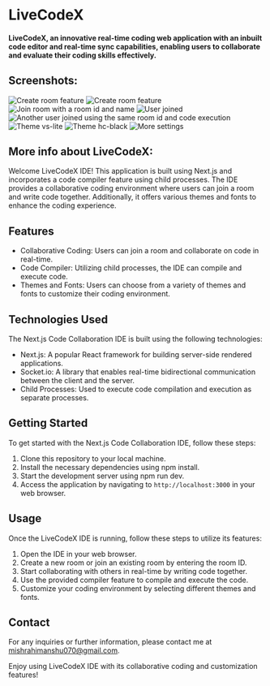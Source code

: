 # LiveCodeX

#### LiveCodeX, an innovative real-time coding web application with an inbuilt code editor and real-time sync capabilities, enabling users to collaborate and evaluate their coding skills effectively.

## Screenshots: 
![Create room feature](https://drive.google.com/drive/u/1/folders/17JVSHz4L9maI6i-247XcheVZQxK-dE4A)
![Create room feature](./frontend/public/ss1.png)
![Join room with a room id and name](./frontend/public/ss2.png)
![User joined](./frontend/public/ss3.png)
![Another user joined using the same room id and code execution](./frontend/public/ss4.png)
![Theme vs-lite](./frontend/public/ss5.png)
![Theme hc-black](./frontend/public/ss6.png)
![More settings](./frontend/public/ss7.png)

## More info about LiveCodeX:
Welcome LiveCodeX IDE! This application is built using Next.js and incorporates a code compiler feature using child processes. The IDE provides a collaborative coding environment where users can join a room and write code together. Additionally, it offers various themes and fonts to enhance the coding experience.

## Features

- Collaborative Coding: Users can join a room and collaborate on code in real-time.
- Code Compiler: Utilizing child processes, the IDE can compile and execute code.
- Themes and Fonts: Users can choose from a variety of themes and fonts to customize their coding environment.

## Technologies Used

The Next.js Code Collaboration IDE is built using the following technologies:

- Next.js: A popular React framework for building server-side rendered applications.
- Socket.io: A library that enables real-time bidirectional communication between the client and the server.
- Child Processes: Used to execute code compilation and execution as separate processes.

## Getting Started

To get started with the Next.js Code Collaboration IDE, follow these steps:

1. Clone this repository to your local machine.
2. Install the necessary dependencies using npm install.
3. Start the development server using npm run dev.
4. Access the application by navigating to `http://localhost:3000` in your web browser.

## Usage

Once the LiveCodeX IDE is running, follow these steps to utilize its features:

1. Open the IDE in your web browser.
2. Create a new room or join an existing room by entering the room ID.
3. Start collaborating with others in real-time by writing code together.
4. Use the provided compiler feature to compile and execute the code.
5. Customize your coding environment by selecting different themes and fonts.

## Contact

For any inquiries or further information, please contact me at [mishrahimanshu070@gmail.com](mailto:mishrahimanshu070@gmail.com).

Enjoy using LiveCodeX IDE with its collaborative coding and customization features!


